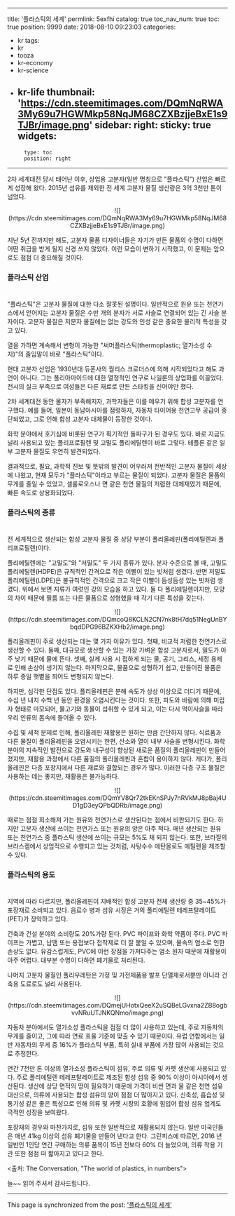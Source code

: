
---
title: '플라스틱의 세계'
permlink: 5exfhi
catalog: true
toc_nav_num: true
toc: true
position: 9999
date: 2018-08-10 09:23:03
categories:
- kr
tags:
- kr
- tooza
- kr-economy
- kr-science
- kr-life
thumbnail: 'https://cdn.steemitimages.com/DQmNqRWA3My69u7HGWMkp58NqJM68CZXBzjjeBxE1s9TJBr/image.png'
sidebar:
    right:
        sticky: true
widgets:
    -
        type: toc
        position: right
---


2차 세계대전 당시 태어난 이후, 상업용 고분자(일반 명칭으로 "플라스틱") 산업은 빠르게 성장해 왔다. 2015년 섬유를 제외한 전 세계 고분자 물질 생산량은 3억 3천만 톤이 넘었다.  

<center>
![](https://cdn.steemitimages.com/DQmNqRWA3My69u7HGWMkp58NqJM68CZXBzjjeBxE1s9TJBr/image.png)
</center>

지난 5년 전까지만 해도, 고분자 물품 디자이너들은 자기가 만든 물품의 수명이 다하면 어떤 취급을 받게 될지 신경 쓰지 않았다. 이런 모습이 변하기 시작했고, 이 문제는 앞으로도 점점 더 중요해질 것이다.  

### 플라스틱 산업 
# 
"플라스틱"은 고분자 물질에 대한 다소 잘못된 설명이다. 일반적으로 원유 또는 천연가스에서 얻어지는 고분자 물질은 수만 개의 분자가 서로 사슬로 연결되어 있는 긴 사슬 분자이다. 고분자 물질은 저분자 물질에는 없는 강도와 인성 같은 중요한 물리적 특성을 갖고 있다.  

열을 가하면 계속해서 변형이 가능한 "써머플라스틱(thermoplastic; 열가소성 수지)"의 줄임말이 바로 "플라스틱"이다.  

현대 고분자 산업은 1930년대 듀폰사의 월리스 크로더스에 의해 시작되었다고 해도 과언이 아니다. 그는 폴리아마이드에 대한 열정적인 연구로 나일론의 상업화를 이끌었다. 전시의 실크 부족으로 여성들은 다른 재료로 만든 스타킹을 신어야만 했다.  

2차 세계대전 동안 물자가 부족해지자, 과학자들은 이를 메우기 위해 합성 고분자를 연구했다. 예를 들어, 일본이 동남아시아를 점령하자, 자동차 타이어용 천연고무 공급이 중단되었고, 그로 인해 합성 고분자 대체물이 등장한 것이다. 

화학 분야에서 호기심에 비롯된 연구가 획기적인 돌파구가 된 경우도 있다. 바로 지금도 널리 사용되고 있는 폴리프로필렌 및 고밀도 폴리에틸렌이 바로 그렇다. 테플론 같은 일부 고분자 물질도 우연히 발견되었다. 

결과적으로, 필요, 과학적 진보 및 뜻밖의 발견이 어우러져 전반적인 고분자 물질이 세상에 나왔고, 현재 모두가 "플라스틱"이라고 부르는 물질이 되었다. 고분자 물질은 물품의 무게를 줄일 수 있었고, 셀룰로오스나 면 같은 천연 물질의  저렴한 대체재였기 때문에, 빠른 속도로 상용화되었다.  

### 플라스틱의 종류 
# 
전 세계적으로 생산되는 합성 고분자 물질 중 상당 부분이 폴리올레핀(폴리에틸렌과 폴리프로필렌)이다.  

폴리에틸렌에는 "고밀도"와 "저밀도" 두 가지 종류가 있다. 분자 수준으로 볼 때, 고밀도 폴리에틸렌(HDPE)은 규칙적인 간격으로 작은 이빨이 있는 빗처럼 생겼다. 반면 저밀도 폴리에틸렌(LDPE)은 불규칙적인 간격으로 크고 작은 이빨이 듬성듬성 있는 빗처럼 생겼다. 위에서 보면  지류가 여럿인 강의 모습을 하고 있다. 둘 다 폴리에틸렌이지만, 모양의 차이 때문에 필름 또는 다른 물품으로 성형했을 때 각기 다른 특성을 갖는다.  

<center>
![](https://cdn.steemitimages.com/DQmcoQ8KCLN2CN7nk8tH7dq51NegUnBYbqdDPG96BZKXHb2/image.png)
</center>

폴리올레핀이 주로 생산되는 데는 몇 가지 이유가 있다. 첫째, 비교적 저렴한 천연가스로 생산할 수 있다. 둘째, 대규모로 생산할 수 있는 가장 가벼운 합성 고분자로서, 밀도가 아주 낮기 때문에 물에 뜬다. 셋째, 실제 사용 시 접하게 되는 물, 공기, 그리스, 세정 용제로 인해 손상이 생기지 않는다. 마지막으로, 물품으로 성형하기 쉽고, 만들어진 물품은 하루 종일 햇볕을 쬐어도 변형되지 않는다. 

하지만, 심각한 단점도 있다. 폴리올레핀은 분해 속도가 상상 이상으로 더디기 때문에, 수십 년 내지 수백 년 동안 환경을 오염시킨다는 것이다. 또한, 파도와 바람에 의해 미립자 형태로 마모되어, 물고기와 동물이 섭취할 수 있게 되고, 이는 다시 먹이사슬을 따라 우리 인류의 몸속에 들어올 수 있다.  

수집 및 세척 문제로 인해, 폴리올레핀 재활용은 원하는 만큼 간단하지 않다. 식료품과 다른 물질이 폴리올레핀을 오염시키는 한편, 산소와 열이 내부 사슬을 변형시킨다.  화학 분야의 지속적인 발전으로 강도와 내구성이 향상된 새로운 품질의 폴리올레핀이 만들어졌지만, 재활용 과정에서 다른 품질의 폴리올레핀과 혼합이 용이하지 않다. 게다가, 폴리올레핀은 다층 포장지에서 다른 재료와 결합되는 경우가 많다. 이러한 다층 구조 물질은 사용하는 데는 좋지만, 재활용은 불가능하다. 

<center>
![](https://cdn.steemitimages.com/DQmYV8Qr72tkEKnSPJy7nRVkMJ8pBaj4UD1gD3eyQPbQDRb/image.png)
</center>

때로는 점점 희소해져 가는 원유와 천연가스로 생산된다는 점에서 비판되기도 한다. 하지만 고분자 생산에 쓰이는 천연가스 또는 원유의 양은 아주 적다. 매년 생산되는 원유 또는 천연가스 중  플라스틱 생산에 쓰이는 규모는 5%도 채 되지 않는다. 또한, 브라질의 브라스켐에서 상업적으로 수행되고 있는 것처럼, 사탕수수 에탄올로도 에틸렌을 제조할 수 있다.

### 플라스틱의 용도 
# 
지역에 따라 다르지만, 폴리올레핀이 지배적인 합성 고분자 전체 생산량 중 35~45%가 포장재로 소비되고 있다. 음료수 병과 섬유 시장은 거의 폴리에틸렌 테레프탈레이트(PET)가 장악하고 있다. 

건축과 건설 분야의 소비량도 20%가량 된다. PVC 파이프와 화학 약품이 주다. PVC 파이프는 가볍고, 납땜 또는 용접보다 접착제로 더 잘 붙일 수 있으며, 물속의 염소로 인한 손상도 없다. 유감스럽게도, PVC에 이런 장점을 가져다주는 염소 원자 때문에 재활용이 아주 어렵다. 대부분 수명이 다하면 폐기물로 처리된다. 

나머지 고분자 물질인 폴리우레탄은 가정 및 가전제품용 발포 단열재로서뿐만 아니라 건축용 도료로도 널리 사용된다. 

<center>
![](https://cdn.steemitimages.com/DQmejUHotxQeeX2uSQBeLGvxna2ZB8ogbvvNRuUTJNKQNmo/image.png)
</center>

자동차 분야에서도 열가소성 플라스틱을 점점 더 많이 사용하고 있는데, 주로 자동차의 무게를 줄이고, 그에 따라 연료 효율 기준에 맞출 수 있기 때문이다. 유럽 연합에서는 일반 자동차의 무게 중 16%가 플라스틱 부품, 특히 실내 부품에 가장 많이 사용되는 것으로 추정한다. 

연간 7천만 톤 이상의 열가소성 플라스틱이 섬유, 주로 의류 및 카펫 생산에 사용되고 있다. 주로 폴리에틸렌 테레프탈레이트로 제조된 합성 섬유 중 90% 이상이 아시아에서 생산된다. 생산에 상당 면적의 땅이 필요하기 때문에 가격이 비싼 면과 울 같은 천연 섬유 대신으로, 의류에 사용되는 합성 섬유의 양이 점점 더 많아지고 있다. 신축성, 흡습성 및 통기성 같은 좋은 특성으로 인해 의류 및 카펫 시장의 호황에 힘입어 합성 섬유 업계도 극적인 성장을 보여왔다. 

포장재의 경우와 마찬가지로, 섬유 또한 일반적으로 재활용되지 않는다. 일반 미국인들은 매년 41kg 이상의 섬유 폐기물을 만들어 낸다고 한다. 그린피스에 따르면, 2016 년 일반인 1인당 연간 구매하는 의류 품목이 15년 전보다 60% 더 늘었으며, 의류 착용 기관 또한 점점 떠 짧아지고 있다고 한다.  

<출처: The Conversation, "The world of plastics, in numbers"> 

늘~~ 읽어 주셔서 감사드립니다.

- - -

This page is synchronized from the post: ['플라스틱의 세계'](https://steemit.com/@pius.pius/5exfhi)
